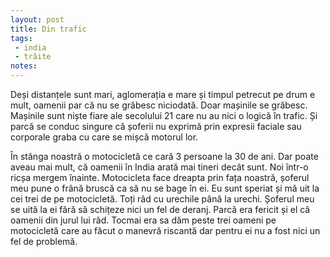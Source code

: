 ```yaml
---
layout: post
title: Din trafic
tags: 
 - india
 - trăite
notes:
---
```


Deși distanțele sunt mari, aglomerația e mare și timpul petrecut pe drum e mult, oamenii par că nu se grăbesc niciodată. Doar mașinile se grăbesc. Mașinile sunt niște fiare ale secolului 21 care nu au nici o logică în trafic. Și parcă se conduc singure că șoferii nu exprimă prin expresii faciale sau corporale graba cu care se mișcă motorul lor. 

În stânga noastră o motocicletă ce cară 3 persoane la 30 de ani. Dar poate aveau mai mult, că oamenii în India arată mai tineri decât sunt. Noi într-o ricșa mergem înainte. Motocicleta face dreapta prin fața noastră, șoferul meu pune o frână bruscă ca să nu se bage în ei. Eu sunt speriat și mă uit la cei trei de pe motocicletă. Toți râd cu urechile până la urechi. Șoferul meu se uită la ei fără să schițeze nici un fel de deranj. Parcă era fericit și el că oamenii din jurul lui râd. Tocmai era sa dăm peste trei oameni pe motocicletă care au făcut o manevră riscantă dar pentru ei nu a fost nici un fel de problemă.
